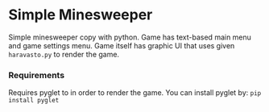 # Simple Minesweeper

Simple minesweeper copy with python. Game has text-based main menu and game settings menu. Game itself has graphic UI that uses given `haravasto.py` to render the game.

### Requirements
Requires pyglet to in order to render the game. You can install pyglet by:
`pip install pyglet`
